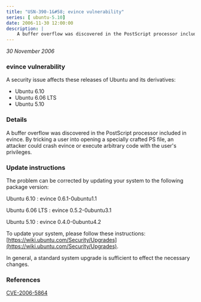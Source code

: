 ```yaml
---
title: "USN-390-1&#58; evince vulnerability"
series: [ ubuntu-5.10]
date: 2006-11-30 12:00:00
description: |
    A buffer overflow was discovered in the PostScript processor included in  evince.  By tricking a user into opening a specially crafted PS file, an  attacker could crash evince or execute arbitrary code with the user&#39;s  privileges.
--- 
```

 
 

*30 November 2006*

### evince vulnerability

A security issue affects these releases of Ubuntu and its derivatives:

* Ubuntu 6.10
* Ubuntu 6.06 LTS
* Ubuntu 5.10

### Details

A buffer overflow was discovered in the PostScript processor included in evince. By tricking a user into opening a specially crafted PS file, an attacker could crash evince or execute arbitrary code with the user&#39;s privileges.

### Update instructions

The problem can be corrected by updating your system to the following package version:

Ubuntu 6.10
 : evince <span>0.6.1-0ubuntu1.1</span>

Ubuntu 6.06 LTS
 : evince <span>0.5.2-0ubuntu3.1</span>

Ubuntu 5.10
 : evince <span>0.4.0-0ubuntu4.2</span>

To update your system, please follow these instructions: [https://wiki.ubuntu.com/Security/Upgrades](https://wiki.ubuntu.com/Security/Upgrades).

In general, a standard system upgrade is sufficient to effect the necessary changes.

### References

 
 [CVE-2006-5864](http://people.ubuntu.com/~ubuntu-security/cve/CVE-2006-5864)
 

